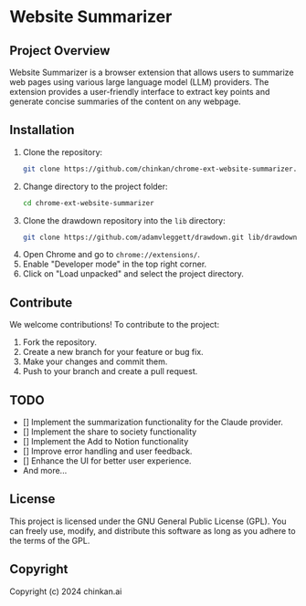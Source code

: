 # Website Summarizer

## Project Overview

Website Summarizer is a browser extension that allows users to summarize web pages using various large language model (LLM) providers. The extension provides a user-friendly interface to extract key points and generate concise summaries of the content on any webpage.

## Installation

1. Clone the repository:
    ```bash
    git clone https://github.com/chinkan/chrome-ext-website-summarizer.git
    ```
2. Change directory to the project folder:
    ```bash
    cd chrome-ext-website-summarizer
    ```
3. Clone the drawdown repository into the `lib` directory:
    ```bash
    git clone https://github.com/adamvleggett/drawdown.git lib/drawdown
    ```
4. Open Chrome and go to `chrome://extensions/`.
5. Enable "Developer mode" in the top right corner.
6. Click on "Load unpacked" and select the project directory.

## Contribute

We welcome contributions! To contribute to the project:

1. Fork the repository.
2. Create a new branch for your feature or bug fix.
3. Make your changes and commit them.
4. Push to your branch and create a pull request.

## TODO

-   [] Implement the summarization functionality for the Claude provider.
-   [] Implement the share to society functionality
-   [] Implement the Add to Notion functionality
-   [] Improve error handling and user feedback.
-   [] Enhance the UI for better user experience.
-   And more...

## License

This project is licensed under the GNU General Public License (GPL). You can freely use, modify, and distribute this software as long as you adhere to the terms of the GPL.

## Copyright

Copyright (c) 2024 chinkan.ai
